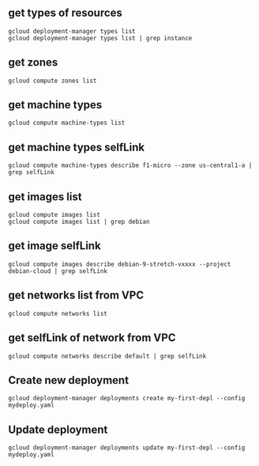 ## get types of resources
```
gcloud deployment-manager types list
gcloud deployment-manager types list | grep instance
```
## get zones
```
gcloud compute zones list
```
## get machine types
```
gcloud compute machine-types list
```
## get machine types selfLink
```
gcloud compute machine-types describe f1-micro --zone us-central1-a | grep selfLink
```

## get images list
```
gcloud compute images list
gcloud compute images list | grep debian
```

## get image selfLink
```
gcloud compute images describe debian-9-stretch-vxxxx --project debian-cloud | grep selfLink
```

## get networks list from VPC
```
gcloud compute networks list
```

## get selfLink of network from VPC
```
gcloud compute networks describe default | grep selfLink
```

## Create new deployment
```
gcloud deployment-manager deployments create my-first-depl --config mydeploy.yaml
```

## Update deployment
```
gcloud deployment-manager deployments update my-first-depl --config mydeploy.yaml
```








